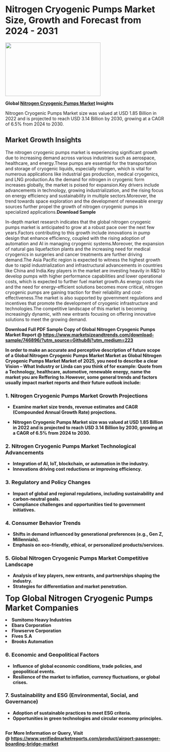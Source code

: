 <H1>Nitrogen Cryogenic Pumps Market Size, Growth and Forecast from 2024 - 2031</H1><img class="aligncenter size-medium wp-image-584254" src="https://thirdeyenews.in/wp-content/uploads/2024/09/Global-Market-Research-300x168.jpeg" alt="" width="300" height="168" /><p><strong>Global&nbsp;<a href="https://www.marketsizeandtrends.com/download-sample/746896/?utm_source=Github8j?utm_medium=223">Nitrogen Cryogenic Pumps Market</a> Insights</strong></p><p>Nitrogen Cryogenic Pumps Market size was valued at USD 1.85 Billion in 2022 and is projected to reach USD 3.14 Billion by 2030, growing at a CAGR of 6.5% from 2024 to 2030.</p><p><h2>Market Growth Insights</h2> <p>The nitrogen cryogenic pumps market is experiencing significant growth due to increasing demand across various industries such as aerospace, healthcare, and energy.These pumps are essential for the transportation and storage of cryogenic liquids, especially nitrogen, which is vital for numerous applications like industrial gas production, medical cryogenics, and LNG production.As the demand for nitrogen in cryogenic form increases globally, the market is poised for expansion.Key drivers include advancements in technology, growing industrialization, and the rising focus on energy efficiency and sustainability in multiple sectors.Moreover, the trend towards space exploration and the development of renewable energy sources further propel the growth of nitrogen cryogenic pumps in specialized applications.<strong>Download Sample</strong> <p>In-depth market research indicates that the global nitrogen cryogenic pumps market is anticipated to grow at a robust pace over the next few years.Factors contributing to this growth include innovations in pump design that enhance efficiency, coupled with the rising adoption of automation and AI in managing cryogenic systems.Moreover, the expansion of natural gas liquefaction plants and the increasing need for medical cryogenics in surgeries and cancer treatments are further driving demand.The Asia Pacific region is expected to witness the highest growth due to rapid industrialization and infrastructural advancements in countries like China and India.Key players in the market are investing heavily in R&D to develop pumps with higher performance capabilities and lower operational costs, which is expected to further fuel market growth.As energy costs rise and the need for energy-efficient solutions becomes more critical, nitrogen cryogenic pumps are gaining traction for their reliability and cost-effectiveness.The market is also supported by government regulations and incentives that promote the development of cryogenic infrastructure and technologies.The competitive landscape of this market is becoming increasingly dynamic, with new entrants focusing on offering innovative solutions to meet the growing demand.<strong></p><p><span class=""><strong>Download Full PDF Sample Copy of Global Nitrogen Cryogenic Pumps Market Report</strong> @ <a href="https://www.marketsizeandtrends.com/download-sample/746896/?utm_source=Github8j?utm_medium=223" target="_blank">https://www.marketsizeandtrends.com/download-sample/746896/?utm_source=Github8j?utm_medium=223</a></span></p><p>In order to make an accurate and perceptive description of future scope of a Global&nbsp;Nitrogen Cryogenic Pumps Market Market as Global&nbsp;Nitrogen Cryogenic Pumps Market Market of 2025, you need to describe a clear Vision &ndash; What Industry or Linda can you think of for example: Quote from a Technology, healthcare, automotive, renewable energy, name the market you are Reffering to.However, some general trends and factors usually impact market reports and their future outlook include:</p><h3>1.&nbsp;<strong>Nitrogen Cryogenic Pumps Market Growth Projections</strong></h3><ul><li>Examine market size trends, revenue estimates and CAGR (Compounded Annual Growth Rate) projections.</li><li><p>Nitrogen Cryogenic Pumps Market size was valued at USD 1.85 Billion in 2022 and is projected to reach USD 3.14 Billion by 2030, growing at a CAGR of 6.5% from 2024 to 2030.</p></li></ul><h3>2.&nbsp;<strong>Nitrogen Cryogenic Pumps Market Technological Advancements</strong></h3><ul><li>Integration of AI, IoT, blockchain, or automation in the industry.</li><li>Innovations driving cost reductions or improving efficiency.</li></ul><h3>3.&nbsp;<strong>Regulatory and Policy Changes</strong></h3><ul><li>Impact of global and regional regulations, including sustainability and carbon-neutral goals.</li><li>Compliance challenges and opportunities tied to government initiatives.</li></ul><h3>4.&nbsp;<strong>Consumer Behavior Trends</strong></h3><ul><li>Shifts in demand influenced by generational preferences (e.g., Gen Z, Millennials).</li><li>Emphasis on eco-friendly, ethical, or personalized products/services.</li></ul><h3>5.&nbsp;<strong>Global Nitrogen Cryogenic Pumps Market Competitive Landscape</strong></h3><ul><li>Analysis of key players, new entrants, and partnerships shaping the industry.</li><li>Strategies for differentiation and market penetration.</li></ul><p data-pm-slice="1 1 []"><span style="color: inherit; font-family: inherit; font-size: 25px;">Top Global Nitrogen Cryogenic Pumps Market Companies</span></p><div class="" data-test-id=""><p><li> Sumitomo Heavy Industries</li><li> Ebara Corporation</li><li> Flowserve Corporation</li><li> Fives S.A</li><li> Brooks Automation</li></p></div><h3>6.&nbsp;<strong>Economic and Geopolitical Factors</strong></h3><ul><li>Influence of global economic conditions, trade policies, and geopolitical events.</li><li>Resilience of the market to inflation, currency fluctuations, or global crises.</li></ul><h3>7.&nbsp;<strong>Sustainability and ESG (Environmental, Social, and Governance)</strong></h3><ul><li>Adoption of sustainable practices to meet ESG criteria.</li><li>Opportunities in green technologies and circular economy principles.</li></ul><h2><strong style="font-size: 14px;">For More Information or Query, Visit @&nbsp;</strong><a style="background-color: #ffffff; font-size: 14px;" href="https://www.marketsizeandtrends.com/report/nitrogen-cryogenic-pumps-market/" target="_blank">https://www.verifiedmarketreports.com/product/airport-passenger-boarding-bridge-market</a></h2>